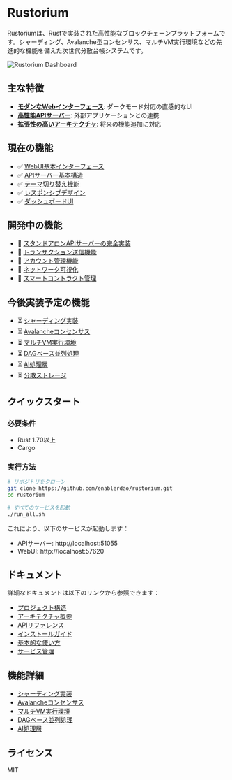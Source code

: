 # Rustorium

Rustoriumは、Rustで実装された高性能なブロックチェーンプラットフォームです。シャーディング、Avalanche型コンセンサス、マルチVM実行環境などの先進的な機能を備えた次世代分散台帳システムです。

![Rustorium Dashboard](docs/images/dashboard.png)

## 主な特徴

- **[モダンなWebインターフェース](docs/guides/basic-usage.md#webui%E3%81%AE%E4%BD%BF%E7%94%A8)**: ダークモード対応の直感的なUI
- **[高性能APIサーバー](docs/api/reference.md)**: 外部アプリケーションとの連携
- **[拡張性の高いアーキテクチャ](docs/architecture/overview.md)**: 将来の機能追加に対応

## 現在の機能

- ✅ [WebUI基本インターフェース](docs/guides/basic-usage.md#webui%E3%81%AE%E4%BD%BF%E7%94%A8)
- ✅ [APIサーバー基本構造](docs/api/reference.md#%E7%8F%BE%E5%9C%A8%E5%AE%9F%E8%A3%85%E3%81%95%E3%82%8C%E3%81%A6%E3%81%84%E3%82%8Bapi)
- ✅ [テーマ切り替え機能](docs/guides/basic-usage.md)
- ✅ [レスポンシブデザイン](docs/guides/basic-usage.md)
- ✅ [ダッシュボードUI](docs/guides/basic-usage.md#%E3%83%80%E3%83%83%E3%82%B7%E3%83%A5%E3%83%9C%E3%83%BC%E3%83%89)

## 開発中の機能

- 🔄 [スタンドアロンAPIサーバーの完全実装](docs/api/reference.md#%E9%96%8B%E7%99%BA%E4%B8%AD%E3%81%AEapi)
- 🔄 [トランザクション送信機能](docs/guides/basic-usage.md#%E3%83%88%E3%83%A9%E3%83%B3%E3%82%B6%E3%82%AF%E3%82%B7%E3%83%A7%E3%83%B3%E3%81%AE%E9%80%81%E4%BF%A1)
- 🔄 [アカウント管理機能](docs/guides/basic-usage.md#%E3%82%A2%E3%82%AB%E3%82%A6%E3%83%B3%E3%83%88%E7%AE%A1%E7%90%86)
- 🔄 [ネットワーク可視化](docs/guides/basic-usage.md#%E3%83%8D%E3%83%83%E3%83%88%E3%83%AF%E3%83%BC%E3%82%AF%E5%8F%AF%E8%A6%96%E5%8C%96)
- 🔄 [スマートコントラクト管理](docs/guides/basic-usage.md#%E3%82%B9%E3%83%9E%E3%83%BC%E3%83%88%E3%82%B3%E3%83%B3%E3%83%88%E3%83%A9%E3%82%AF%E3%83%88%E7%AE%A1%E7%90%86)

## 今後実装予定の機能

- ⏳ [シャーディング実装](docs/features/sharding.md)
- ⏳ [Avalancheコンセンサス](docs/features/consensus.md)
- ⏳ [マルチVM実行環境](docs/features/multi-vm.md)
- ⏳ [DAGベース並列処理](docs/features/dag-execution.md)
- ⏳ [AI処理層](docs/features/ai-layer.md)
- ⏳ [分散ストレージ](docs/architecture/overview.md#7-%E3%82%B9%E3%83%88%E3%83%AC%E3%83%BC%E3%82%B8%E5%B1%A4)

## クイックスタート

### 必要条件

- Rust 1.70以上
- Cargo

### 実行方法

```bash
# リポジトリをクローン
git clone https://github.com/enablerdao/rustorium.git
cd rustorium

# すべてのサービスを起動
./run_all.sh
```

これにより、以下のサービスが起動します：
- APIサーバー: http://localhost:51055
- WebUI: http://localhost:57620

## ドキュメント

詳細なドキュメントは以下のリンクから参照できます：

- [プロジェクト構造](docs/project-structure.md)
- [アーキテクチャ概要](docs/architecture/overview.md)
- [APIリファレンス](docs/api/reference.md)
- [インストールガイド](docs/guides/installation.md)
- [基本的な使い方](docs/guides/basic-usage.md)
- [サービス管理](docs/guides/service-management.md)

## 機能詳細

- [シャーディング実装](docs/features/sharding.md)
- [Avalancheコンセンサス](docs/features/consensus.md)
- [マルチVM実行環境](docs/features/multi-vm.md)
- [DAGベース並列処理](docs/features/dag-execution.md)
- [AI処理層](docs/features/ai-layer.md)

## ライセンス

MIT